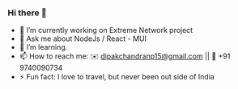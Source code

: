 ### Hi there 👋

- 🔭 I’m currently working on Extreme Network project
- 💬 Ask me about NodeJs / React - MUI
- 🌱 I’m learning.
- 📫 How to reach me: ✉️ dipakchandranp15@gmail.com || 📱 +91 9740090734
- ⚡ Fun fact: I love to travel, but never been out side of India
